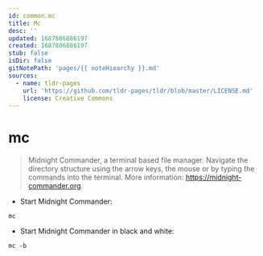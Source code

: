 ```yaml
---
id: common.mc
title: Mc
desc: ''
updated: 1687806886197
created: 1687806886197
stub: false
isDir: false
gitNotePath: 'pages/{{ noteHiearchy }}.md'
sources:
  - name: tldr-pages
    url: 'https://github.com/tldr-pages/tldr/blob/master/LICENSE.md'
    license: Creative Commons
---
```

# mc

> Midnight Commander, a terminal based file manager.
> Navigate the directory structure using the arrow keys, the mouse or by typing the commands into the terminal.
> More information: <https://midnight-commander.org>.

- Start Midnight Commander:

`mc`

- Start Midnight Commander in black and white:

`mc -b`

